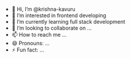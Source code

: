 - 👋 Hi, I’m @krishna-kavuru
- 👀 I’m interested in frontend developing 
- 🌱 I’m currently learning full stack development
- 💞️ I’m looking to collaborate on ...
- 📫 How to reach me ...
- 😄 Pronouns: ...
- ⚡ Fun fact: ...

<!---
krishna-kavuru/krishna-kavuru is a ✨ special ✨ repository because its `README.md` (this file) appears on your GitHub profile.
You can click the Preview link to take a look at your changes.
--->
